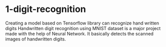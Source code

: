 # 1-digit-recognition
Creating a model based on Tensorflow library can recognize hand written digits
Handwritten digit recognition using MNIST dataset is a major project made with the help of Neural Network.
It basically detects the scanned images of handwritten digits.
